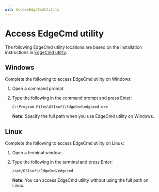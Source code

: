 ```yaml
---
uid: AccessEdgeCmdUtility
---
```


# Access EdgeCmd utility

The following EdgeCmd utility locations are based on the installation instructions in [EdgeCmd utility](xref:Installedgecmd).

## Windows

Complete the following to access EdgeCmd utility on Windows:

1. Open a command prompt.
2. Type the following in the command prompt and press Enter:

   ```cmd
   C:\Program Files\OSIsoft\EdgeCmd\edgecmd.exe
   ```

   **Note:** Specify the full path when you use EdgeCmd utility on Windows.

## Linux

Complete the following to access EdgeCmd utility on Linux:

1. Open a terminal window.
2. Type the following in the terminal and press Enter:

   ```bash
   /opt/OSIsoft/EdgeCmd/edgecmd
   ```

   **Note:** You can access EdgeCmd utility without using the full path on Linux. 
